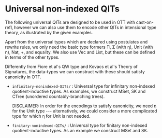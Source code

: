 

# Universal non-indexed QITs

The following universal QITs are designed to be used in OTT with cast-on-refl, however we can also use them to encode other QITs in intensional type theory, as illustrated by the given examples. 

Apart from the universal types which are declared using postulates and rewrite rules, we only need the basic type formers Π, Σ (with η), Unit (with η), Nat, +, and equality. We also use Vec and List, but these can be defined in terms of the other types.

Differently from Fiore et al's QW type and Kovacs et al's Theory of Signatures, the data-types we can construct with these should satisfy canonicity in OTT.

- `infinitary-nonindexed-QITs/` : Universal type for infinitary non-indexed quotient-inductive types. As examples, we construct MSet, SK and CTree (unordered countably-branching trees).


  DISCLAIMER: In order for the encodings to satisfy canonicity, we need η for the Unit type --- alternatively, we could consider a more complicated type for which η for Unit is not needed.

- `finitary-nonindexed-QITs/` : Universal type for finitary non-indexed quotient-inductive types. As an example we construct MSet and SK.


